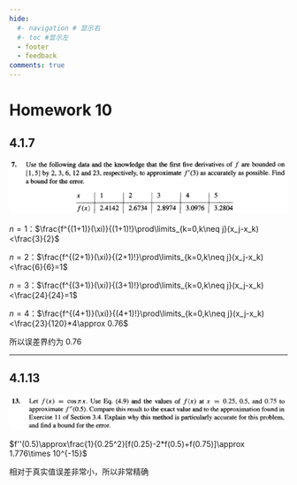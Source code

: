 ```yaml
---
hide:
  #- navigation # 显示右
  #- toc #显示左
  - footer
  - feedback
comments: true
--- 
```


# Homework 10

## 4.1.7

![](../../../assets/Pasted%20image%2020250423134250.png)

$n=1$：$\frac{f^{(1+1)}(\xi)}{(1+1)!}\prod\limits_{k=0,k\neq j}(x_j-x_k)<\frac{3}{2}$

$n=2$：$\frac{f^{(2+1)}(\xi)}{(2+1)!}\prod\limits_{k=0,k\neq j}(x_j-x_k)<\frac{6}{6}=1$

$n=3$：$\frac{f^{(3+1)}(\xi)}{(3+1)!}\prod\limits_{k=0,k\neq j}(x_j-x_k)<\frac{24}{24}=1$

$n=4$：$\frac{f^{(4+1)}(\xi)}{(4+1)!}\prod\limits_{k=0,k\neq j}(x_j-x_k)<\frac{23}{120}*4\approx 0.76$

所以误差界约为 0.76
***
## 4.1.13

![](../../../assets/Pasted%20image%2020250423134350.png)

$f''(0.5)\approx\frac{1}{0.25^2}[f(0.25)-2*f(0.5)+f(0.75)]\approx 1.776\times 10^{-15}$

相对于真实值误差非常小，所以非常精确